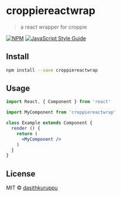# croppiereactwrap

> a react wrapper for croppie

[![NPM](https://img.shields.io/npm/v/croppiereactwrap.svg)](https://www.npmjs.com/package/croppiereactwrap) [![JavaScript Style Guide](https://img.shields.io/badge/code_style-standard-brightgreen.svg)](https://standardjs.com)

## Install

```bash
npm install --save croppiereactwrap
```

## Usage

```jsx
import React, { Component } from 'react'

import MyComponent from 'croppiereactwrap'

class Example extends Component {
  render () {
    return (
      <MyComponent />
    )
  }
}
```

## License

MIT © [dasithkuruppu](https://github.com/dasithkuruppu)
